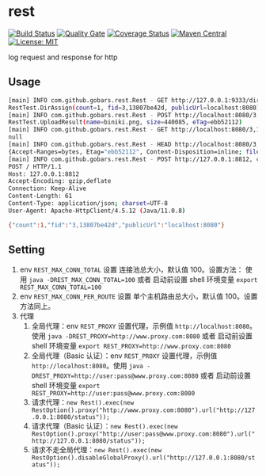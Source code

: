 # rest

[![Build Status](https://travis-ci.org/gobars/rest.svg?branch=master)](https://travis-ci.org/gobars/rest)
[![Quality Gate](https://sonarcloud.io/api/project_badges/measure?project=com.github.gobars%3Arest&metric=alert_status)](https://sonarcloud.io/dashboard/index/com.github.gobars%3Arest)
[![Coverage Status](https://coveralls.io/repos/github/gobars/rest/badge.svg?branch=master)](https://coveralls.io/github/gobars/rest?branch=master)
[![Maven Central](https://maven-badges.herokuapp.com/maven-central/com.github.gobars/rest/badge.svg?style=flat-square)](https://maven-badges.herokuapp.com/maven-central/com.github.gobars/rest/)
[![License: MIT](https://img.shields.io/badge/License-MIT-yellow.svg)](https://opensource.org/licenses/MIT)

log request and response for http

## Usage

```bash
[main] INFO com.github.gobars.rest.Rest - GET http://127.0.0.1:9333/dir/assign, code:200
RestTest.DirAssign(count=1, fid=3,13807be42d, publicUrl=localhost:8080)
[main] INFO com.github.gobars.rest.Rest - POST http://localhost:8080/3,13807be42d, code:201
RestTest.UploadResult(name=biniki.png, size=440085, eTag=ebb52112)
[main] INFO com.github.gobars.rest.Rest - GET http://localhost:8080/3,13807be42d, code:200
null
[main] INFO com.github.gobars.rest.Rest - HEAD http://localhost:8080/3,13807be42d, code:200
{Accept-Ranges=bytes, Etag="ebb52112", Content-Disposition=inline; filename="biniki.png", Last-Modified=Thu, 10 Sep 2020 11:26:03 GMT, Content-Length=440085, Date=Thu, 10 Sep 2020 11:26:03 GMT, Content-Type=image/png}
[main] INFO com.github.gobars.rest.Rest - POST http://127.0.0.1:8812, code:200
POST / HTTP/1.1
Host: 127.0.0.1:8812
Accept-Encoding: gzip,deflate
Connection: Keep-Alive
Content-Length: 61
Content-Type: application/json; charset=UTF-8
User-Agent: Apache-HttpClient/4.5.12 (Java/11.0.8)

{"count":1,"fid":"3,13807be42d","publicUrl":"localhost:8080"}
```

## Setting

1. env `REST_MAX_CONN_TOTAL` 设置 连接池总大小，默认值 100。设置方法： 使用 `java -DREST_MAX_CONN_TOTAL=100` 或者 启动前设置 shell 环境变量 `export REST_MAX_CONN_TOTAL=100`
2. env `REST_MAX_CONN_PER_ROUTE` 设置 单个主机路由总大小，默认值 100。设置方法同上。
3. 代理
   1. 全局代理：env `REST_PROXY` 设置代理，示例值 `http://localhost:8080`。使用 `java -DREST_PROXY=http://www.proxy.com:8080` 或者 启动前设置 shell 环境变量 `export REST_PROXY=http://www.proxy.com:8080`
   2. 全局代理（Basic 认证）：env `REST_PROXY` 设置代理，示例值 `http://localhost:8080`。使用 `java -DREST_PROXY=http://user:pass@www.proxy.com:8080` 或者 启动前设置 shell 环境变量 `export REST_PROXY=http://user:pass@www.proxy.com:8080`
   3. 请求代理：`new Rest().exec(new RestOption().proxy("http://www.proxy.com:8080").url("http://127.0.0.1:8080/status"));`
   4. 请求代理（Basic 认证）：`new Rest().exec(new RestOption().proxy("http://user:pass@www.proxy.com:8080").url("http://127.0.0.1:8080/status"));`
   5. 请求不走全局代理：`new Rest().exec(new RestOption().disableGlobalProxy().url("http://127.0.0.1:8080/status"));`
